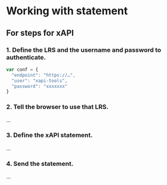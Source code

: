 Working with statement
====

## For steps for xAPI

### 1. Define the LRS and the username and password to authenticate.

```js
var conf = {
  "endpoint": "https://…",
  "user": "xapi-tools",
  "password": "xxxxxxx"
}
```

### 2. Tell the browser to use that LRS.

…

### 3. Define the xAPI statement.

…

### 4. Send the statement.

…

